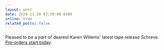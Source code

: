 ```yaml
---
layout: post
date: 2020-11-20 07:59:00-0400
inline: true
related_posts: false
---
```


Pleased to be a part of dearest Karen Willems' latest tape release Schreve. [Pre-orders start today](https://www.tapingpolicies.com/tapes/karen-willems-schreve-04).

